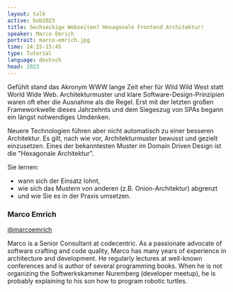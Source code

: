 ```yaml
---
layout: talk
active: bob2023
title: Sechseckige Webseiten? Hexagonale Frontend Architektur!
speaker: Marco Emrich
portrait: marco-emrich.jpg
time: 14:15-15:45
type: Tutorial
language: deutsch
head: 2023
---
```


Gefühlt stand das Akronym WWW lange Zeit eher für Wild Wild West statt
World Wide Web. Architekturmuster und klare Software-Design-Prinzipien
waren oft eher die Ausnahme als die Regel. Erst mit der letzten großen
Frameworkwelle dieses Jahrzehnts und dem Siegeszug von SPAs begann ein
längst notwendiges Umdenken.

Neuere Technologien führen aber nicht automatisch zu einer besseren
Architektur. Es gilt, nach wie vor, Architekturmuster bewusst und
gezielt einzusetzen. Eines der bekanntesten Muster im Domain Driven
Design ist die "Hexagonale Architektur".

Sie lernen:

* wann sich der Einsatz lohnt, 
* wie sich das Mustern von anderen (z.B. Onion-Architektur)  abgrenzt 
* und wie Sie es in der Praxis umsetzen.


### Marco Emrich

[@marcoemrich](http://twitter.com/marcoemrich)

Marco is a Senior Consultant at codecentric. As a passionate advocate
of software crafting and code quality, Marco has many years of
experience in architecture and development. He regularly lectures at
well-known conferences and is author of several programming
books. When he is not organizing the Softwerkskammer Nuremberg
(developer meetup), he is probably explaining to his son how to
program robotic turtles.
